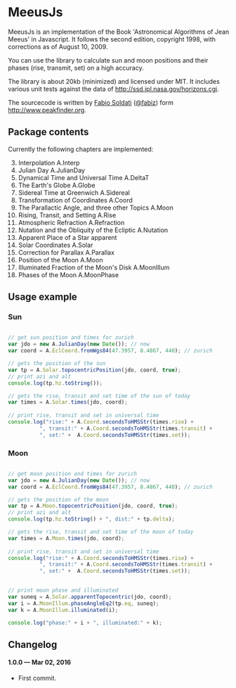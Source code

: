 # MeeusJs

MeeusJs is an implementation of the Book 'Astronomical Algorithms of Jean Meeus' in Javascript.
It follows the second edition, copyright 1998, with corrections as of August 10, 2009.
 
You can use the library to calculate sun and moon positions and their phases (rise, transmit, set) on a high accuracy.

The library is about 20kb (minimized) and licensed under MIT. It includes various unit tests against the data of http://ssd.jpl.nasa.gov/horizons.cgi.

The sourcecode is written by [Fabio Soldati](http://www.peakfinder.org/about) ([@fabiz](https://github.com/fabiz)) form http://www.peakfinder.org.


## Package contents

Currently the following chapters are implemented:

3.  Interpolation                                       A.Interp
7.  Julian Day                                          A.JulianDay
10. Dynamical Time and Universal Time                   A.DeltaT
11. The Earth's Globe                                   A.Globe
12. Sidereal Time at Greenwich                          A.Sidereal
13. Transformation of Coordinates                       A.Coord
14. The Parallactic Angle, and three other Topics       A.Moon
15. Rising, Transit, and Setting                        A.Rise
16. Atmospheric Refraction                              A.Refraction
22. Nutation and the Obliquity of the Ecliptic          A.Nutation
23. Apparent Place of a Star                            apparent
25. Solar Coordinates                                   A.Solar
40. Correction for Parallax                             A.Parallax
47. Position of the Moon                                A.Moon
48. Illuminated Fraction of the Moon's Disk             A.MoonIllum
49. Phases of the Moon                                  A.MoonPhase


## Usage example

### Sun

```javascript

// get sun position and times for zurich
var jdo = new A.JulianDay(new Date()); // now
var coord = A.EclCoord.fromWgs84(47.3957, 8.4867, 440); // zurich

// gets the position of the sun		
var tp = A.Solar.topocentricPosition(jdo, coord, true);
// print azi and alt
console.log(tp.hz.toString()); 

// gets the rise, transit and set time of the sun of today
var times = A.Solar.times(jdo, coord);
	
// print rise, transit and set in universal time	
console.log("rise:" + A.Coord.secondsToHMSStr(times.rise) + 
          ", transit:" + A.Coord.secondsToHMSStr(times.transit) + 
          ", set:" +  A.Coord.secondsToHMSStr(times.set));
```


### Moon

```javascript

// get moon position and times for zurich
var jdo = new A.JulianDay(new Date()); // now
var coord = A.EclCoord.fromWgs84(47.3957, 8.4867, 440); // zurich

// gets the position of the moon		
var tp = A.Moon.topocentricPosition(jdo, coord, true);
// print azi and alt
console.log(tp.hz.toString() + ", dist:" + tp.delta); 

// gets the rise, transit and set time of the moon of today
var times = A.Moon.times(jdo, coord);
	
// print rise, transit and set in universal time	
console.log("rise:" + A.Coord.secondsToHMSStr(times.rise) + 
          ", transit:" + A.Coord.secondsToHMSStr(times.transit) + 
          ", set:" +  A.Coord.secondsToHMSStr(times.set));
		  

// print moon phase and illuminated
var suneq = A.Solar.apparentTopocentric(jdo, coord);
var i = A.MoonIllum.phaseAngleEq2(tp.eq, suneq);
var k = A.MoonIllum.illuminated(i);

console.log("phase:" + i + ", illuminated:" + k);		
```



## Changelog

#### 1.0.0 &mdash; Mar 02, 2016

- First commit.




